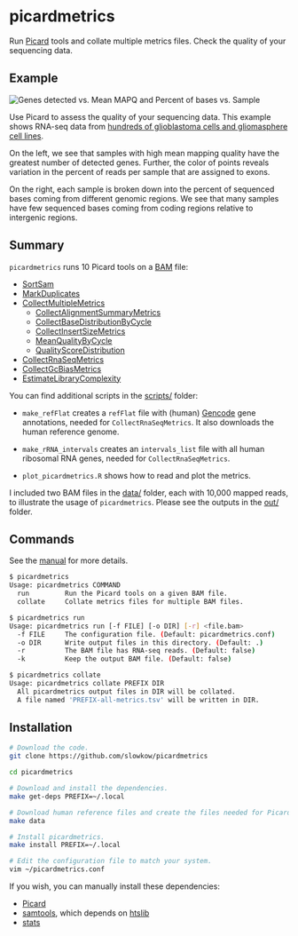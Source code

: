 # picardmetrics

Run [Picard] tools and collate multiple metrics files. Check the quality of
your sequencing data.

## Example

![Genes detected vs. Mean MAPQ and Percent of bases vs. Sample][example]

[example]: https://github.com/slowkow/picardmetrics/blob/master/man/picardmetrics-banner.png

Use Picard to assess the quality of your sequencing data. This example shows
RNA-seq data from [hundreds of glioblastoma cells and gliomasphere cell
lines][Patel2014].

On the left, we see that samples with high mean mapping quality have the
greatest number of detected genes. Further, the color of points reveals
variation in the percent of reads per sample that are assigned to exons.

On the right, each sample is broken down into the percent of sequenced bases
coming from different genomic regions. We see that many samples have few
sequenced bases coming from coding regions relative to intergenic regions.

[Patel2014]: http://www.ncbi.nlm.nih.gov/bioproject/PRJNA248302

## Summary

`picardmetrics` runs 10 Picard tools on a [BAM] file:

  -   [SortSam]
  -   [MarkDuplicates]
  -   [CollectMultipleMetrics]
      -   [CollectAlignmentSummaryMetrics]
      -   [CollectBaseDistributionByCycle]
      -   [CollectInsertSizeMetrics]
      -   [MeanQualityByCycle]
      -   [QualityScoreDistribution]
  -   [CollectRnaSeqMetrics]
  -   [CollectGcBiasMetrics]
  -   [EstimateLibraryComplexity]

You can find additional scripts in the [scripts/][scripts] folder:

  -   `make_refFlat` creates a `refFlat` file with (human) [Gencode] gene
      annotations, needed for `CollectRnaSeqMetrics`. It also downloads the
      human reference genome.

  -   `make_rRNA_intervals` creates an `intervals_list` file with all human
      ribosomal RNA genes, needed for `CollectRnaSeqMetrics`.

  -   `plot_picardmetrics.R` shows how to read and plot the metrics.

I included two BAM files in the [data/][data] folder, each with 10,000 mapped
reads, to illustrate the usage of `picardmetrics`. Please see the outputs in
the [out/][out] folder.

## Commands

See the [manual] for more details.

```bash
$ picardmetrics
Usage: picardmetrics COMMAND
  run         Run the Picard tools on a given BAM file.
  collate     Collate metrics files for multiple BAM files.

$ picardmetrics run
Usage: picardmetrics run [-f FILE] [-o DIR] [-r] <file.bam>
  -f FILE     The configuration file. (Default: picardmetrics.conf)
  -o DIR      Write output files in this directory. (Default: .)
  -r          The BAM file has RNA-seq reads. (Default: false)
  -k          Keep the output BAM file. (Default: false)

$ picardmetrics collate
Usage: picardmetrics collate PREFIX DIR
  All picardmetrics output files in DIR will be collated.
  A file named 'PREFIX-all-metrics.tsv' will be written in DIR.
```

## Installation

```bash
# Download the code.
git clone https://github.com/slowkow/picardmetrics

cd picardmetrics

# Download and install the dependencies.
make get-deps PREFIX=~/.local

# Download human reference files and create the files needed for Picard.
make data

# Install picardmetrics.
make install PREFIX=~/.local

# Edit the configuration file to match your system.
vim ~/picardmetrics.conf
```

If you wish, you can manually install these dependencies:

-   [Picard]
-   [samtools], which depends on [htslib]
-   [stats]

[BAM]: http://samtools.github.io/hts-specs/SAMv1.pdf
[Gencode]: http://www.gencodegenes.org/

[Picard]: https://broadinstitute.github.io/picard/
[samtools]: https://github.com/samtools/samtools
[htslib]: https://github.com/samtools/htslib
[stats]: https://github.com/arq5x/filo

[scripts]: https://github.com/slowkow/picardmetrics/tree/master/scripts
[data]: https://github.com/slowkow/picardmetrics/tree/master/data
[out]: https://github.com/slowkow/picardmetrics/tree/master/out

[manual]: http://slowkow.com/picardmetrics/

[SortSam]: https://broadinstitute.github.io/picard/command-line-overview.html#SortSam
[MarkDuplicates]: https://broadinstitute.github.io/picard/command-line-overview.html#MarkDuplicates
[CollectMultipleMetrics]: https://broadinstitute.github.io/picard/command-line-overview.html#CollectMultipleMetrics
[CollectAlignmentSummaryMetrics]: https://broadinstitute.github.io/picard/command-line-overview.html#CollectAlignmentSummaryMetrics
[CollectBaseDistributionByCycle]: https://broadinstitute.github.io/picard/command-line-overview.html#CollectBaseDistributionByCycle
[CollectInsertSizeMetrics]: https://broadinstitute.github.io/picard/command-line-overview.html#CollectInsertSizeMetrics
[MeanQualityByCycle]: https://broadinstitute.github.io/picard/command-line-overview.html#MeanQualityByCycle
[QualityScoreDistribution]: https://broadinstitute.github.io/picard/command-line-overview.html#QualityScoreDistribution
[CollectRnaSeqMetrics]: https://broadinstitute.github.io/picard/command-line-overview.html#CollectRnaSeqMetrics
[CollectGcBiasMetrics]: https://broadinstitute.github.io/picard/command-line-overview.html#CollectGcBiasMetrics
[EstimateLibraryComplexity]: https://broadinstitute.github.io/picard/command-line-overview.html#EstimateLibraryComplexity

